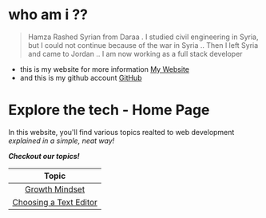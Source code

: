 
# who am i ?? 
 > Hamza Rashed Syrian from Daraa . I studied civil engineering in Syria, but I could not continue because of the war in Syria .. Then I left Syria and came to Jordan ..
I am now working as a full stack developer
* this is my website for more information [My Website](https://hamzarashed.herokuapp.com/)
* and this is my github account [GitHub](https://github.com/Hamza-Rashed/)

# Explore the tech - Home Page
In this website, you'll find various topics realted to web development _explained in a simple, neat way!_

***Checkout our topics!***

| Topic      |
| :-----:|
|[Growth Mindset](https://hamza-rashed.github.io/reade-notes/GrowthMindset)|
|[Choosing a Text Editor](https://hamza-rashed.github.io/reade-notes/Read2)|

